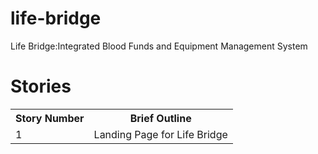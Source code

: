 # life-bridge
Life Bridge:Integrated Blood Funds and Equipment Management System

# Stories
<table>
    <tr>
        <th>Story Number</th>
        <th>Brief Outline</th>
    </tr>
    <tr>
        <td>1</td>
        <td>Landing Page for Life Bridge</td>
    </tr>
</table>